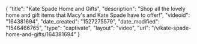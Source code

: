 {
    "title": "Kate Spade Home and Gifts",
    "description": "Shop all the lovely home and gift items that Macy's and Kate Spade have to offer!",
    "videoid": "164381694",
    "date_created": "1527275579",
    "date_modified": "1546466765",
    "type": "captivate",
    "layout": "video",
    "url": "\/v\/kate-spade-home-and-gifts\/164381694"
}